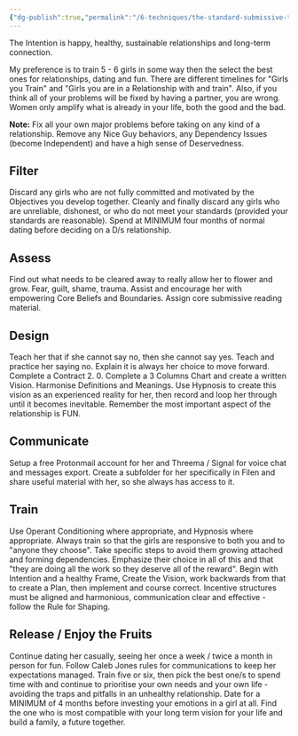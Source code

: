 ```yaml
---
{"dg-publish":true,"permalink":"/6-techniques/the-standard-submissive-training-checklist/"}
---
```



The Intention is happy, healthy, sustainable relationships and long-term connection.

My preference is to train 5 - 6 girls in some way then the select the best ones for relationships, dating and fun. There are different timelines for "Girls you Train" and "Girls you are in a Relationship with and train". Also, if you think all of your problems will be fixed by having a partner, you are wrong. Women only amplify what is already in your life, both the good and the bad.

**Note:** Fix all your own major problems before taking on any kind of a relationship. Remove any Nice Guy behaviors, any Dependency Issues (become Independent) and have a high sense of Deservedness.

## Filter

Discard any girls who are not fully committed and motivated by the Objectives you develop together. Cleanly and finally discard any girls who are unreliable, dishonest, or who do not meet your standards (provided your standards are reasonable). Spend at MINIMUM four months of normal dating before deciding on a D/s relationship.

## Assess

Find out what needs to be cleared away to really allow her to flower and grow. Fear, guilt, shame, trauma. Assist and encourage her with empowering Core Beliefs and Boundaries. Assign core submissive reading material.

## Design

Teach her that if she cannot say no, then she cannot say yes. Teach and practice her saying no. Explain it is always her choice to move forward. Complete a Contract 2. 0. Complete a 3 Columns Chart and create a written Vision. Harmonise Definitions and Meanings. Use Hypnosis to create this vision as an experienced reality for her, then record and loop her through until it becomes inevitable. Remember the most important aspect of the relationship is FUN.

## Communicate

Setup a free Protonmail account for her and Threema / Signal for voice chat and messages export. Create a subfolder for her specifically in Filen and share useful material with her, so she always has access to it.

## Train

Use Operant Conditioning where appropriate, and Hypnosis where appropriate. Always train so that the girls are responsive to both you and to "anyone they choose". Take specific steps to avoid them growing attached and forming dependencies. Emphasize their choice in all of this and that "they are doing all the work so they deserve all of the reward". Begin with Intention and a healthy Frame, Create the Vision, work backwards from that to create a Plan, then implement and course correct. Incentive structures must be aligned and harmonious, communication clear and effective - follow the Rule for Shaping.

## Release / Enjoy the Fruits

Continue dating her casually, seeing her once a week / twice a month in person for fun. Follow Caleb Jones rules for communications to keep her expectations managed. Train five or six, then pick the best one/s to spend time with and continue to prioritise your own needs and your own life - avoiding the traps and pitfalls in an unhealthy relationship. Date for a MINIMUM of 4 months before investing your emotions in a girl at all. Find the one who is most compatible with your long term
vision for your life and build a family, a future together.


